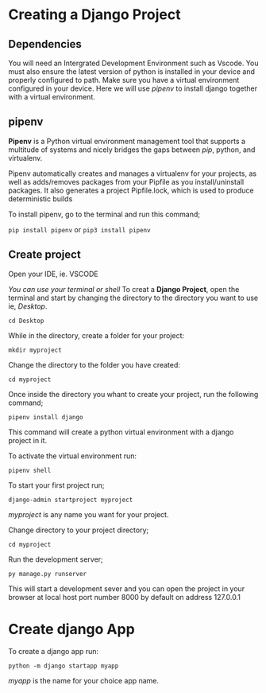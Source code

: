 # Creating a Django Project 

## Dependencies
You will need an Intergrated Development Environment such as Vscode.
You must also ensure the latest version of python is installed in your device and properly configured to path.
Make sure you have a virtual environment configured in your device. 
Here we will use *pipenv* to install django together with a virtual environment.

## pipenv

**Pipenv** is a Python virtual environment management tool that supports a multitude of systems and nicely bridges the gaps between *pip*, python, and virtualenv.

Pipenv automatically creates and manages a virtualenv for your projects, as well as adds/removes packages from your Pipfile as you install/uninstall packages. It also generates a project Pipfile.lock, which is used to produce deterministic builds

To install pipenv, go to the terminal and run this command;

`pip install pipenv` or `pip3 install pipenv`

## Create project
Open your IDE, ie. VSCODE

*You can use your terminal or shell*
To creat a **Django Project**, open the terminal and start by changing the directory to the directory you want to use ie, *Desktop*.

`cd Desktop`

While in the directory, create a folder for your project:

`mkdir myproject`

Change the directory to the folder you have created:

`cd myproject`

Once inside the directory you whant to create your project, run the following command;

`pipenv install django`

This command will create a python virtual environment with a django project in it.

To activate the virtual environment run:

`pipenv shell`

To start your first project run;

`django-admin startproject myproject`

*myproject* is any name you want for your project.

Change directory to your project directory;

`cd myproject`

Run the development server;

`py manage.py runserver`

This will start a development sever and you can open the project in your browser at local host port number 8000 by default on address 127.0.0.1

# Create django App

To create a django app run:

`python -m django startapp myapp`

*myapp* is the name for your choice app name.